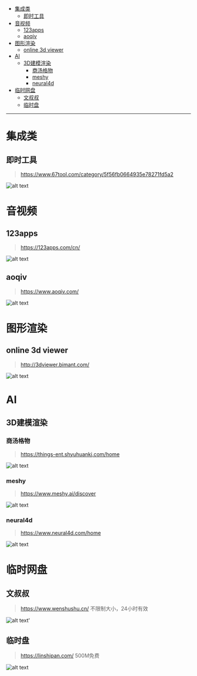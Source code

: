 - [集成类](#集成类)
  - [即时工具](#即时工具)
- [音视频](#音视频)
  - [123apps](#123apps)
  - [aoqiv](#aoqiv)
- [图形渲染](#图形渲染)
  - [online 3d viewer](#online-3d-viewer)
- [AI](#ai)
  - [3D建模渲染](#3d建模渲染)
    - [商汤格物](#商汤格物)
    - [meshy](#meshy)
    - [neural4d](#neural4d)
- [临时网盘](#临时网盘)
  - [文叔叔](#文叔叔)
  - [临时盘](#临时盘)

---


# 集成类

## 即时工具
> https://www.67tool.com/category/5f56fb0664935e78271fd5a2

![alt text](assets/工具-网站/image.png)

# 音视频
## 123apps
> https://123apps.com/cn/

![alt text](assets/工具-网站/image-1.png)

## aoqiv 
> https://www.aoqiv.com/

![alt text](assets/工具-网站/image-2.png)

# 图形渲染

## online 3d viewer
> http://3dviewer.bimant.com/

![alt text](assets/工具-网站/image-6.png)


# AI

## 3D建模渲染
### 商汤格物
> https://things-ent.shyuhuankj.com/home

![alt text](assets/工具-网站/image-3.png)

### meshy
> https://www.meshy.ai/discover

![alt text](assets/工具-网站/image-4.png)

### neural4d
> https://www.neural4d.com/home

![alt text](assets/工具-网站/image-5.png)

# 临时网盘

## 文叔叔
> https://www.wenshushu.cn/
> 不限制大小，24小时有效

![alt text](assets/工具-网站/image-7.png)'

## 临时盘
> https://linshipan.com/
> 500M免费

![alt text](assets/工具-网站/image-8.png)